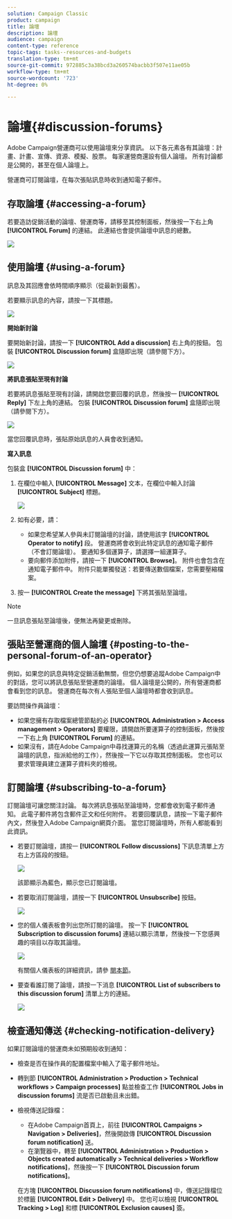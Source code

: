 ```yaml
---
solution: Campaign Classic
product: campaign
title: 論壇
description: 論壇
audience: campaign
content-type: reference
topic-tags: tasks--resources-and-budgets
translation-type: tm+mt
source-git-commit: 972885c3a38bcd3a260574bacbb3f507e11ae05b
workflow-type: tm+mt
source-wordcount: '723'
ht-degree: 0%

---
```



# 論壇{#discussion-forums}

Adobe Campaign營運商可以使用論壇來分享資訊。 以下各元素各有其論壇：計畫、計畫、宣傳、資源、模擬、股票。 每家運營商還設有個人論壇。 所有討論都是公開的，甚至在個人論壇上。

營運商可訂閱論壇，在每次張貼訊息時收到通知電子郵件。

## 存取論壇 {#accessing-a-forum}

若要造訪促銷活動的論壇、營運商等，請移至其控制面板，然後按一下右上角 **[!UICONTROL Forum]** 的連結。 此連結也會提供論壇中訊息的總數。

![](assets/mrm_forum_access_link.png)

## 使用論壇 {#using-a-forum}

訊息及其回應會依時間順序顯示（從最新到最舊）。

若要顯示訊息的內容，請按一下其標題。

![](assets/mrm_forum_expand_msg.png)

**開始新討論**

要開始新討論，請按一下 **[!UICONTROL Add a discussion]** 右上角的按鈕。 包裝 **[!UICONTROL Discussion forum]** 盒隨即出現（請參閱下方）。

![](assets/mrm_forum_new_thread.png)

**將訊息張貼至現有討論**

若要將訊息張貼至現有討論，請開啟您要回覆的訊息，然後按一 **[!UICONTROL Reply]** 下左上角的連結。 包裝 **[!UICONTROL Discussion forum]** 盒隨即出現（請參閱下方）。

![](assets/mrm_forum_answer_msg.png)

當您回覆訊息時，張貼原始訊息的人員會收到通知。

**寫入訊息**

包裝盒 **[!UICONTROL Discussion forum]** 中：

1. 在欄位中輸入 **[!UICONTROL Message]** 文本，在欄位中輸入討論 **[!UICONTROL Subject]** 標題。

   ![](assets/mrm_forum_edit_msg.png)

1. 如有必要，請：

   * 如果您希望某人參與未訂閱論壇的討論，請使用該字 **[!UICONTROL Operator to notify]** 段。 營運商將會收到此特定訊息的通知電子郵件（不會訂閱論壇）。 要通知多個運算子，請選擇一組運算子。
   * 要向郵件添加附件，請按一下 **[!UICONTROL Browse]**。 附件也會包含在通知電子郵件中。 附件只能單獨發送：若要傳送數個檔案，您需要壓縮檔案。

1. 按一 **[!UICONTROL Create the message]** 下將其張貼至論壇。

>[!NOTE]
>
>一旦訊息張貼至論壇後，便無法再變更或刪除。

## 張貼至營運商的個人論壇 {#posting-to-the-personal-forum-of-an-operator}

例如，如果您的訊息與特定促銷活動無關，但您仍想要追蹤Adobe Campaign中的對話，您可以將訊息張貼至營運商的論壇。 個人論壇是公開的，所有營運商都會看到您的訊息。 營運商在每次有人張貼至個人論壇時都會收到訊息。

要訪問操作員論壇：

* 如果您擁有存取檔案總管節點的必 **[!UICONTROL Administration > Access management > Operators]** 要權限，請開啟所要運算子的控制面板，然後按一下右上角 **[!UICONTROL Forum]** 的連結。
* 如果沒有，請在Adobe Campaign中尋找運算元的名稱（透過此運算元張貼至論壇的訊息，指派給他的工作），然後按一下它以存取其控制面板。 您也可以要求管理員建立運算子資料夾的檢視。

## 訂閱論壇 {#subscribing-to-a-forum}

訂閱論壇可讓您關注討論。 每次將訊息張貼至論壇時，您都會收到電子郵件通知。 此電子郵件將包含郵件正文和任何附件。 若要回覆訊息，請按一下電子郵件內文，然後登入Adobe Campaign網頁介面。 當您訂閱論壇時，所有人都能看到此資訊。

* 若要訂閱論壇，請按一 **[!UICONTROL Follow discussions]** 下訊息清單上方右上方區段的按鈕。

   ![](assets/mrm_forum_subscribe.png)

   該節顯示為藍色，顯示您已訂閱論壇。

* 若要取消訂閱論壇，請按一下 **[!UICONTROL Unsubscribe]** 按鈕。

   ![](assets/mrm_forum_unsubscribe.png)

* 您的個人儀表板會列出您所訂閱的論壇。 按一下 **[!UICONTROL Subscription to discussion forums]** 連結以顯示清單，然後按一下您感興趣的項目以存取其論壇。

   ![](assets/platform_dashboard_operator_subscr_forums.png)

   有關個人儀表板的詳細資訊，請參 [閱本節](../../platform/using/access-management.md#operators)。

* 要查看誰訂閱了論壇，請按一下消息 **[!UICONTROL List of subscribers to this discussion forum]** 清單上方的連結。

   ![](assets/mrm_forum_subscribers.png)

## 檢查通知傳送 {#checking-notification-delivery}

如果訂閱論壇的營運商未如預期般收到通知：

* 檢查是否在操作員的配置檔案中輸入了電子郵件地址。
* 轉到節 **[!UICONTROL Administration > Production > Technical workflows > Campaign processes]** 點並檢查工作 **[!UICONTROL Jobs in discussion forums]** 流是否已啟動且未出錯。
* 檢視傳送記錄檔：

   * 在Adobe Campaign首頁上，前往 **[!UICONTROL Campaigns > Navigation > Deliveries]**，然後開啟傳 **[!UICONTROL Discussion forum notification]** 送。
   * 在瀏覽器中，轉至 **[!UICONTROL Administration > Production > Objects created automatically > Technical deliveries > Workflow notifications]**，然後按一下 **[!UICONTROL Discussion forum notifications]**。

   在方塊 **[!UICONTROL Discussion forum notifications]** 中，傳送記錄檔位於標籤 **[!UICONTROL Edit > Delivery]** 中。 您也可以檢視 **[!UICONTROL Tracking > Log]** 和標 **[!UICONTROL Exclusion causes]** 簽。

